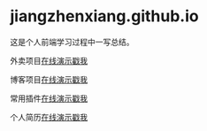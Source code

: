 # jiangzhenxiang.github.io
这是个人前端学习过程中一写总结。

外卖项目[在线演示戳我](https://jiangzhenxiang.github.io/waimai "点击链接显示")

  
博客项目[在线演示戳我](https://jiangzhenxiang.github.io/blog "点击链接显示")


常用插件[在线演示戳我](https://jiangzhenxiang.github.io/plugin "点击链接显示")


个人简历[在线演示戳我](https://jiangzhenxiang.github.io/home "点击链接显示")

